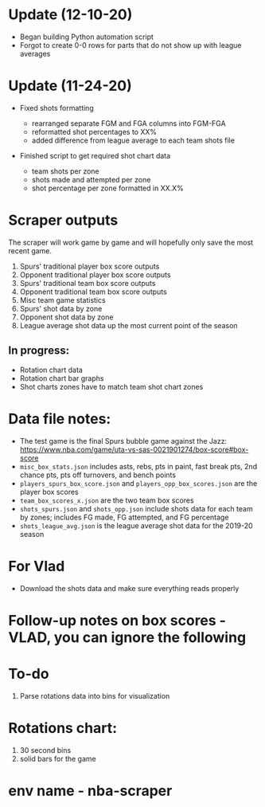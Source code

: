 # Update (12-10-20)
* Began building Python automation script
* Forgot to create 0-0 rows for parts that do not show up with league averages

# Update (11-24-20)

* Fixed shots formatting
    * rearranged separate FGM and FGA columns into FGM-FGA
    * reformatted shot percentages to XX%
    * added difference from league average to each team shots file

* Finished script to get required shot chart data
    * team shots per zone
    * shots made and attempted per zone
    * shot percentage per zone formatted in XX.X%

# Scraper outputs
The scraper will work game by game and will hopefully only save the most recent game.

1. Spurs' traditional player box score outputs
2. Opponent traditional player box score outputs
3. Spurs' traditional team box score outputs
4. Opponent traditional team box score outputs
5. Misc team game statistics
6. Spurs' shot data by zone
7. Opponent shot data by zone
8. League average shot data up the most current point of the season

## In progress:

* Rotation chart data
* Rotation chart bar graphs
* Shot charts zones have to match team shot chart zones

# Data file notes:

* The test game is the final Spurs bubble game against the Jazz: https://www.nba.com/game/uta-vs-sas-0021901274/box-score#box-score
* `misc_box_stats.json` includes asts, rebs, pts in paint, fast break pts, 2nd chance pts, pts off turnovers, and bench points
* `players_spurs_box_score.json` and `players_opp_box_scores.json` are the player box scores
* `team_box_scores_x.json` are the two team box scores
* `shots_spurs.json` and `shots_opp.json` include shots data for each team by zones; includes FG made, FG attempted, and FG percentage
* `shots_league_avg.json` is the league average shot data for the 2019-20 season

# For Vlad

* Download the shots data and make sure everything reads properly
	
# Follow-up notes on box scores - **VLAD, you can ignore the following**

# To-do

1. Parse rotations data into bins for visualization

# Rotations chart:

1. 30 second bins
2. solid bars for the game

# env name - nba-scraper
